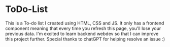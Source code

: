 # ToDo-List
This is a To-do list I created using HTML, CSS and JS. It only has a frontend component meaning that every time you refresh this page, you'll lose your previous data. I'm excited to learn backend webdev so that I can improve this project further. Special thanks to chatGPT for helping resolve an issue :)
